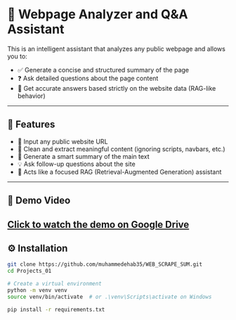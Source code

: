 # 🧠 Webpage Analyzer and Q&A Assistant

This is an intelligent assistant that analyzes any public webpage and allows you to:
- ✅ Generate a concise and structured summary of the page
- ❓ Ask detailed questions about the page content
- 💬 Get accurate answers based strictly on the website data (RAG-like behavior)
---

## 🚀 Features

- 🔗 Input any public website URL
- 🧹 Clean and extract meaningful content (ignoring scripts, navbars, etc.)
- 📝 Generate a smart summary of the main text
- 💡 Ask follow-up questions about the site
- 🧠 Acts like a focused RAG (Retrieval-Augmented Generation) assistant

---

## 🎥 Demo Video

[Click to watch the demo on Google Drive](https://drive.google.com/file/d/1QMWz4-Kp5oVGJhXAW1jsbF-aPtrVOHFO/view?usp=drive_link)
---

## ⚙️ Installation

```bash
git clone https://github.com/muhammedehab35/WEB_SCRAPE_SUM.git
cd Projects_01

# Create a virtual environment
python -m venv venv
source venv/bin/activate  # or .\venv\Scripts\activate on Windows

pip install -r requirements.txt
